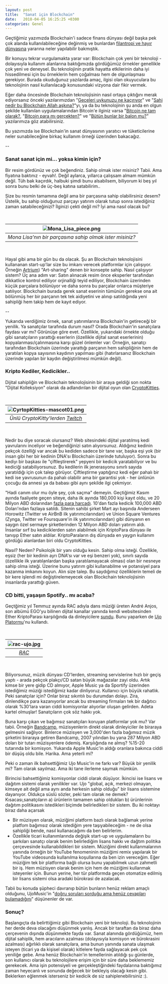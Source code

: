 ```yaml
---
layout: post
title:  "Sanat için Blockchain"
date:   2018-04-05 16:25:25 +0300
categories: Genel
---
```


Geçtiğimiz yazımızda Blockchain'i sadece finans dünyası değil başka pek çok alanda kullanılabileceğine değinmiş ve bunlardan [filantropi ve hayır dünyasına](http://ademimerkezi.com/genel/2018/03/29/Iyilik-icin-blockchain.html) yararına neler yapılabilir bakmıştık. 

Bir konuyu tekrar vurgulamakta yarar var: Blockchain çok yeni bir teknoloji - dolayısıyla kullanım alanlarına baktığımızda gördüğümüz örnekler genellikle çok yeni ve deneysel. Bu teknolojinin pratik hayatta etkilerinin daha iyi hissedilmesi için bu örneklerin hem çoğalması hem de olgunlaşması gerekiyor. Burada okuduğunuz yazılarda amaç, ilgisi olan okuyuculara bu teknolojinin nasıl kullanılacağı konusundaki vizyona dair fikir vermek.

Eğer daha öncesinde Blockchain teknolojisinin nasıl ortaya çıktığını merak ediyorsanız önceki yazılarımızdan "[Geceleri uykunuzu ne kaçırıyor](http://ademimerkezi.com/genel/2018/03/01/Geceleri-uykunuzu-ne-kaciriyor.html)" ve "[Sahi nedir bu Blockchain Allah aşkına?](http://ademimerkezi.com/genel/2018/03/02/Sahi-nedir-bu-blockchain-allah-askina.html)"yı, ya da bu teknolojinin şu anda en olgun şekilde kullanılan uygulamalarından Bitcoin'e ilginiz varsa "[Bitcoin ne tam olarak?](http://ademimerkezi.com/genel/2018/03/13/Bitcoin-ne-tam-olarak.html), "[Bitcoin para mı gerçekten?](http://ademimerkezi.com/genel/2018/03/22/Bitcoin-para-mi-gercekten.html)" ve "[Bütün bunlar bir balon mu?](http://ademimerkezi.com/genel/2018/03/05/Butun-bunlar-bir-balon-mu.html)" yazılarımıza göz atabilirsiniz. 

Bu yazımızda ise Blockchain'in sanat dünyasının yaratıcı ve tüketicilerine neler sunabileceğine birkaç kullanım örneği üzerinden bakacağız. 

--

### Sanat sanat için mi... yoksa kimin için?

Bir resim gördünüz ve çok beğendiniz. Sahip olmak ister misiniz? Tabii. Ama fiyatına baktınız - eyvah!. Değil aylarca, yıllarca çalışsam almam mümkün değil. Tüh bak kaçırdık, halbuki şimdi bunu alsabilsem, biliyorum ki beş yıl sonra bunu belki de üç-beş katına satabilirim.. 

Size bu resmin tamamına değil ama bir parçasına sahip olabilirsiniz desem? Üstelik, bu sahip olduğunuz parçayı yatırım olarak tutup sonra istediğiniz zaman satabileceğinizi? İlginizi çekti değil mi? İyi ama nasıl olacak bu?

&nbsp;

| ![Mona_Lisa_piece.png](/assets/Mona_Lisa_piece.png) | 
|:--:| 
| *Mona Lisa'nın bir parçasına sahip olmak ister misiniz?* |

&nbsp;

Hayal gibi ama bir gün bu da olacak. Şu an Blockchain teknolojisini kullananan start-up'lar size bu imkanı verecek platformlar için çalışıyor. Örneğin [Artrium](http://artrium.co/)) "Art-sharing" denen bir konsepte sahip. Nasıl çalışıyor sistem? Üç ana adım var: Satın alınacak resim önce eksperler tarafından dikkatlice kontrol ediliyor orjinalliği teyid ediliyor, Blockchain üzerinden küçük parçalara bölünüyor ve daha sonra bu parçalar onlarca müşteriye satılıyor. Blockchain burada gerek sanat eserinin tümünün gerekse ona ait bölünmüş her bir parçanın tek tek aidiyetini ve alınıp satıldığında yeni sahipliği hem takip hem de kayıt ediyor. 

--

Yukarıda verdiğimiz örnek, sanat yatırımlarına Blockchain'in getireceği bir yenilik. Ya sanatçılar tarafında durum nasıl? Orada Blockchain'in sanatçılara faydası var mı? Görünüşe göre evet. Özellikle, yukarıdaki örnekte olduğu gibi sanatçıların yarattığı eserlerin (özellikle dijital sanat eserlerinin) kopyalanması/çalınmasına karşı güzel önlemler var: Örneğin, sanatçı tarafından Blockchain üzerinde yarattığı parçanın hem sahipliğinin hem de yaratılan kopya sayısının kaydının yapılması gibi (hatırlarsanız Blockchain üzerinde yapılan bir kaydın değiştirilmesi mümkün değil). 

### Kripto Kediler, Kedicikler.. 

Dijital sahipliğin ve Blockchain teknolojisinin bir araya geldiği son nokta "Dijital Kolleksiyon" olarak da adlandırılan bir dijital oyun olan [CryptoKitties](https://www.cryptokitties.co). 

&nbsp;

| ![CyrtopKitties-mascot01.png](/assets/CyrtopKitties-mascot01.png) | 
|:--:| 
| *Ünlü CryptoKitty'lerden [Twitch](https://www.cryptokitties.co/marketplace)* |

&nbsp;

Nedir bu diye soracak olursanız? Web sitesindeki dijital yaratılmış kedi yavrularını inceliyor ve beğendiğinizi satın alıyorsunuz. Aldığınız kedinin pekçok özelliği var ancak bu kediden sadece bir tane var, başka eşi yok (bir insan gibi her bir kedinin DNA'sı Blockchain üzerinde tutuluyor). Sonra bu kediyı bir başkası ile "çiftleştirerek" yepyeni bir kedicik yaratabiliyor ve bu kediciği satabiliyorsunuz. Bu kedilerin ilk jenerasyonu sınırlı sayıda yaratıldığı için çok talep görüyor. Çiftleştirme yaptığınız kedi eğer pahalı bir kedi ise yavrusunun da pahalı olabilir ama bir garantisi yok - her ünlünün çocuğu da annesi ya da babası gibi aynı şekilde ilgi çekmiyor.

"Hadi canım olur mu öyle şey, çok saçma" demeyin. Geçtiğimiz Kasım ayında faaliyete geçen siteye, daha ilk ayında 180,000 kişi kayıt oldu, ve 20 Milyon ABD dolarından [fazla para harcadı](https://www.nytimes.com/2017/12/28/style/cryptokitties-want-a-blockchain-snuggle.html). 10'dan fazla kedicik 100,000 ABD Doları'ndan fazlaya satıldı. Sitenin sahibi şirket Mart ayı başında Anderseen Horowitz (Twitter ve AirBnB ilk yatırımcılarından) ve Union Square Ventures (Zynga, Twitter ve Foursquare'in ilk yatırımcılarından) gibi dünyanın en saygın özel sermaye şirketlerinden 12 Milyon ABD doları yatırım aldı. İnsanlar sırf bu kediciklerden satın alabilmek için KriptoPara dünyası ile tanışıp Ether satın aldılar. KriptoParaların dış dünyada en yaygın kullanım gördüğü alanlardan biri oldu CryptoKitties. 

Nasıl? Neden? Psikolojik bir yanı olduğu kesin. Sahip olma isteği. Özellikle, eşsiz (her bir kedinin ayrı DNA'sı var ve eşi benzeri yok), sınırlı sayıda (özellikle ilk yaratılanlardan başka yaratılamayacak olması) olan bir nesneye sahip olma isteği. Üzerine bunu yatırım gibi kullanabilme ve potansiyel para kazanma imkanını koyun. Alın size talep. Bu saydığımız özelliklerin temeli de  bir kere işlendi mi değiştirelemeyecek olan Blockchain teknolojisinin insanlarda yarattığı güven. 

### CD bitti, yaşaşın Spotify.. mı acaba?

Geçtğimiz yıl Temmuz ayında RAC adıyla dans müziği üreten André Anjos, son albümü EGO'yu bilinen dijital kanallar yanında kendi websitesinden Ether KriptoParası karşılığında da dinleyicilere [sundu](http://musically.com/2017/08/04/ujo-music-blockchain-uphill-battle-existing-companies/). Bunu yaparken de [Ujo Platormu](https://ujomusic.com/)'nu kullandı. 


&nbsp;

| ![rac-ujo.jpg](/assets/rac-ujo.jpg) | 
|:--:| 
| *[RAC](https://rac.ujomusic.com/)* |

&nbsp;

Biliyorsunuz, müzik dünyası CD'lerden, streaming servislerine hızlı bir geçiş yaptı - arada pekçok plakçı/CD satan büyük mağazalar zayi oldu. Artık kimse bir yere gidip CD almıyor, Apple Music ya da Sportify üzerinden istediğimiz müziği istediğimiz kadar dinliyoruz. Kullanıcı için büyük rahatlık. Peki sanatçılar için? Onlar biraz sıkıntılı bu durumdan dolayı. Zira, dinlendikçe para kazanıyorlar ancak bu streaming firmaları tek bir dağıtıcı olarak %30'lara varan ciddi komisyonlar alıyorlar oluşan gelirden. Adeta kartel olmuşlar! Sanatçıların çok söz hakkı yok.  

Buna karşı çıkan ve bağımsız sanatçıları koruyan platformlar yok mu? Var tabii. Örneğin [Bandcamp](https://bandcamp.com/), müzisyenlerin direkt olarak dinleyiciler ile biraraya gelmesini sağlıyor. Binlerce müzisyen ve 3,000'den fazla bağımsız müzik şirketini biraraya getiren Bandcamp, 2007 yılından bu yana 287 Milyon ABD doları bir tutarı müzisyenlere ödemiş. Karşılığında ne almış? %15-20 tutarında bir komisyon. Yukarıda Apple Music'in aldığı oranlara bakınca ciddi bir düşüş oldu bile. Harika. Ama yeterli mi?

Peki o zaman ilk bahsettiğimiz Ujo Music'in ne farkı var? Büyük bir yenilik mi? Tam olarak sayılmaz. Ama iki tane ilerleme saymak mümkün. 

Birincisi bahsettiğimiz komisyonlar ciddi olarak düşüyor. İkincisi ise lisans ve dağıtım sistemi olarak yenilikler var. Ujo "global, açık, merkezi olmayan, kimseye ait değil ama aynı anda herkesin sahip olduğu" bir lisans sistemine dayanıyor. Oldukça süslü sözler, peki tam olarak ne demek? Kısacası,sanatçıların a) ürünlerin tamamen sahip oldukları b) ürünlerinin dağıtım politikasını istedikleri biçimde belirledikleri bir sistem. Bu iki noktayı biraz daha açarsak 

- Bir müzisyen olarak, müziğimi platform bazlı olarak bağlamak yerine platfom bağımsız olarak istediğim yere taşıyabileceğim - ne de olsa sahipliği bende, nasıl kullanacağımı da ben belirlerim.
- Özellikle ticari kullanımlarında değişik start-up ve uygulamaların bu şarkıları sanatçı olarak benim belirlediğim lisans hakkı ve dağtım politika çerçevesinde kullanabildikleri bir sistem. Müziğimi direkt kullanmalarının yanında örneğin bir YouTube fenomeninin müziğimi remix yapılarak bir YouTube videosunda kullanılma koşullarına da ben izin vereceğim. Eğer müziğim tek bir platforma bağlı olursa bunu yapabilmek uzun zahmetli bir iş. Hem müzisyen olarak benim için hem de müziğimi kullanmak isteyenler için. Bunun yerine, her tür platformda geçen otomatize edilmiş bir lisans sistemi olsa aradaki bürokrasi de azalacak.  

Tabii bu konuda şüpheci davranıp bütün bunların henüz reklam amaçlı olduğunu, UjoMusic'in "[doğru soruları sorduğu ama henüz cevapları bulamadığını](http://www.hypebot.com/hypebot/2017/11/ujo-attempts-music-on-the-blockchain-a-second-time-with-ego-by-rac.html)" düşünenler de var. 


### Sonuç?

Başlangıçta da belirttiğimiz gibi Blockchain yeni bir teknoloji. Bu teknolojinin her derde deva olacağını düşünmek yanlış. Ancak bir taraftan da biraz daha çerçevenin dışında düşünmekte fayda var. Sanat alanında gördüğümüz, hem dijital sahiplik, hem aracıların azalması (dolayısıyla komisyon ve bürokrasini azalması) ağırlıklı olarak sanatçılara, ama bunun yanında sanata ulaşmak isteyen (ticari ya da kişisel olarak) kitlelere fayda sağlayacak pek çok yeniliğe gebe. Ama henüz Blockchain'in temellerinin atıldığı şu günlerde, son kullanıcı olarak bu teknolojilere erişim için bir süre daha beklememiz gerekecek. Ama işin potensiyeli ve gerçekleştiğindeki faydalarına baktığımız zaman heyecanlı ve sonunda değecek bir bekleyiş olacağı kesin gibi. Beklerken eğlenmek isterseniz bir kedicik de siz sahiplenebilirsiniz :). 



